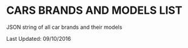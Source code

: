 CARS BRANDS AND MODELS LIST
=============

JSON string of all car brands and their models

Last Updated: 09/10/2016
